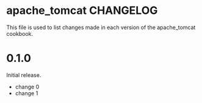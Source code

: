 # apache_tomcat CHANGELOG

This file is used to list changes made in each version of the apache_tomcat cookbook.

# 0.1.0

Initial release.

- change 0
- change 1

